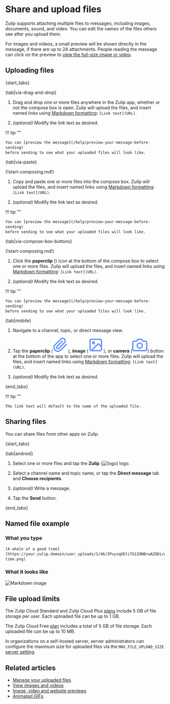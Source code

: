 # Share and upload files

Zulip supports attaching multiple files to messages, including images,
documents, sound, and video. You can edit the names of the files others see
after you upload them.

For images and videos, a small preview will be shown directly in the message, if
there are up to 24 attachments. People reading the message can click on the
preview to [view the full-size image or video](/help/view-images-and-videos).

## Uploading files

{start_tabs}

{tab|via-drag-and-drop}

1. Drag and drop one or more files anywhere in the Zulip app,
   whether or not the compose box is open.
   Zulip will upload the files, and insert named links using
   [Markdown formatting](/help/format-your-message-using-markdown#links):
   `[Link text](URL)`.

1. _(optional)_ Modify the link text as desired.

!!! tip ""

    You can [preview the message](/help/preview-your-message-before-sending)
    before sending to see what your uploaded files will look like.

{tab|via-paste}

{!start-composing.md!}

1. Copy and paste one or more files into the compose box.
   Zulip will upload the files, and insert named links using
   [Markdown formatting](/help/format-your-message-using-markdown#links):
   `[Link text](URL)`.

1. _(optional)_ Modify the link text as desired.

!!! tip ""

    You can [preview the message](/help/preview-your-message-before-sending)
    before sending to see what your uploaded files will look like.

{tab|via-compose-box-buttons}

{!start-composing.md!}

1. Click the **paperclip** (<i class="zulip-icon zulip-icon-attachment"></i>)
   icon at the bottom of the compose box to select one or more files.
   Zulip will upload the files, and insert named links using
   [Markdown formatting](/help/format-your-message-using-markdown#links):
   `[Link text](URL)`.

1. _(optional)_ Modify the link text as desired.

!!! tip ""

    You can [preview the message](/help/preview-your-message-before-sending)
    before sending to see what your uploaded files will look like.

{tab|mobile}

1. Navigate to a channel, topic, or direct message view.

1. Tap the
   **paperclip** (<img src="/static/images/help/mobile-paperclip-icon.svg" alt="paperclip" class="help-center-icon"/>),
   **image** (<img src="/static/images/help/mobile-image-icon.svg" alt="image" class="help-center-icon"/>),
   or **camera** (<img src="/static/images/help/mobile-camera-icon.svg" alt="camera" class="help-center-icon"/>)
   button at the bottom of the app to select one or more files. Zulip will
   upload the files, and insert named links using
   [Markdown formatting](/help/format-your-message-using-markdown#links):
   `[Link text](URL)`.

1. _(optional)_ Modify the link text as desired.

{end_tabs}

!!! tip ""

    The link text will default to the name of the uploaded file.

## Sharing files

You can share files from other apps on Zulip.

{start_tabs}

{tab|android}

1. Select one or more files and tap the **Zulip**
   (<img src="/static/images/logo/zulip-icon-circle.svg" alt="logo" class="help-center-icon"/>)
   logo.

1. Select a channel name and topic name, or tap the
   **Direct message** tab and **Choose recipients**.

1. _(optional)_ Write a message.

1. Tap the **Send** button.

{end_tabs}

## Named file example

### What you type

```
[A whale of a good time](https://your.zulip.domain/user_uploads/1/46/IPvysqXEtiTG1ZdNBrwAZODi/whale-time.png)
```

### What it looks like

![Markdown image](/static/images/help/markdown-image.png)

## File upload limits

The Zulip Cloud Standard and Zulip Cloud Plus
[plans](https://zulip.com/plans/#cloud) include 5 GB of file storage per user.
Each uploaded file can be up to 1 GB.

The Zulip Cloud Free [plan](https://zulip.com/plans/#cloud) includes a total of
5 GB of file storage. Each uploaded file can be up to 10 MB.

In organizations on a self-hosted server, server administrators can configure
the maximum size for uploaded files via the `MAX_FILE_UPLOAD_SIZE`
[server setting][system-settings].

[system-settings]: https://zulip.readthedocs.io/en/stable/production/settings.html

## Related articles

* [Manage your uploaded files](/help/manage-your-uploaded-files)
* [View images and videos](/help/view-images-and-videos)
* [Image, video and website previews](/help/image-video-and-website-previews)
* [Animated GIFs](/help/animated-gifs-from-giphy)

